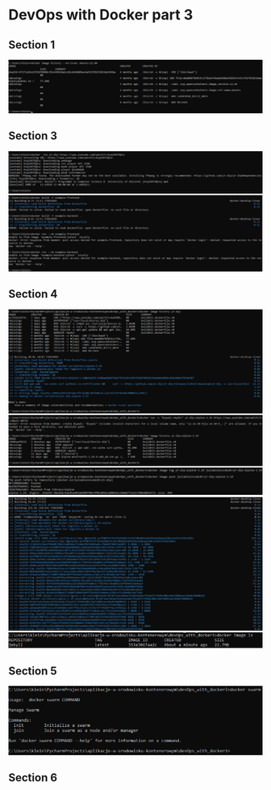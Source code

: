 # DevOps with Docker part 3
## Section 1
![](zrzuty/history.png)

## Section 3
![](zrzuty/warning.png)
![](zrzuty/build.png)

## Section 4
![](zrzuty/yt.png)
![](zrzuty/image.png)
![](zrzuty/alpine.png)
![](zrzuty/jekyll.png)
![](zrzuty/ls.png)

## Section 5
![](zrzuty/swarm.png)

## Section 6

